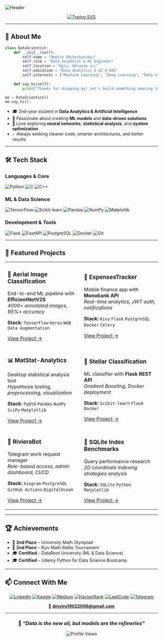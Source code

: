 ![Header](./banner.png)

<div align="center">
  
[![Typing SVG](https://readme-typing-svg.herokuapp.com?font=Fira+Code&weight=600&size=28&pause=1000&color=7AA2F7&center=true&vCenter=true&width=600&lines=Building+Intelligent+Systems;ML+%7C+Data+Science+%7C+Python;Always+Learning%2C+Always+Building)](https://git.io/typing-svg)

</div>

---

## 🧠 About Me

```python
class DataScientist:
    def __init__(self):
        self.name = "Dmytro Shcherbynskyi"
        self.role = "Data Scientist & ML Engineer"
        self.location = "Kyiv, Ukraine 🇺🇦"
        self.education = "Data Analytics & AI @ KAI"
        self.interests = ["Machine Learning", "Deep Learning", "Data Visualization"]
    
    def say_hi(self):
        print("Thanks for dropping by! Let's build something amazing together.")

me = DataScientist()
me.say_hi()
```

- 🎓 2nd-year student in **Data Analytics & Artificial Intelligence**
- 🔬 Passionate about creating **ML models** and **data-driven solutions**
- 🚀 Love exploring **neural networks**, **statistical analysis**, and **system optimization**
- 💡 Always seeking cleaner code, smarter architectures, and better results

---

## 🛠️ Tech Stack

### **Languages & Core**
![Python](https://img.shields.io/badge/Python-3776AB?style=for-the-badge&logo=python&logoColor=white)
![C](https://img.shields.io/badge/C-00599C?style=for-the-badge&logo=c&logoColor=white)
![C++](https://img.shields.io/badge/C++-00599C?style=for-the-badge&logo=cplusplus&logoColor=white)

### **ML & Data Science**
![TensorFlow](https://img.shields.io/badge/TensorFlow-FF6F00?style=for-the-badge&logo=tensorflow&logoColor=white)
![Scikit-learn](https://img.shields.io/badge/Scikit--learn-F7931E?style=for-the-badge&logo=scikitlearn&logoColor=white)
![Pandas](https://img.shields.io/badge/Pandas-150458?style=for-the-badge&logo=pandas&logoColor=white)
![NumPy](https://img.shields.io/badge/NumPy-013243?style=for-the-badge&logo=numpy&logoColor=white)
![Matplotlib](https://img.shields.io/badge/Matplotlib-11557c?style=for-the-badge&logo=python&logoColor=white)

### **Development & Tools**
![Flask](https://img.shields.io/badge/Flask-000000?style=for-the-badge&logo=flask&logoColor=white)
![FastAPI](https://img.shields.io/badge/FastAPI-009688?style=for-the-badge&logo=fastapi&logoColor=white)
![PostgreSQL](https://img.shields.io/badge/PostgreSQL-316192?style=for-the-badge&logo=postgresql&logoColor=white)
![Docker](https://img.shields.io/badge/Docker-2496ED?style=for-the-badge&logo=docker&logoColor=white)
![Git](https://img.shields.io/badge/Git-F05032?style=for-the-badge&logo=git&logoColor=white)

---

## 🚀 Featured Projects

<table>
<tr>
<td width="50%">

### 🤖 Aerial Image Classification
End-to-end ML pipeline with **EfficientNetV2S**  
*4000+ annotated images, 95%+ accuracy*

**Stack:** `TensorFlow` `Keras` `W&B` `Data Augmentation`

[View Project →](https://github.com/deyme17)

</td>
<td width="50%">

### 💸 ExpensesTracker
Mobile finance app with **Monobank API**  
*Real-time analytics, JWT auth, notifications*

**Stack:** `Kivy` `Flask` `PostgreSQL` `Docker` `Celery`

[View Project →](https://github.com/deyme17/ExpensesTracker)

</td>
</tr>

<tr>
<td width="50%">

### 📊 MatStat-Analytics
Desktop statistical analysis tool  
*Hypothesis testing, preprocessing, visualization*

**Stack:** `PyQt6` `Pandas` `NumPy` `SciPy` `Matplotlib`

[View Project →](https://github.com/deyme17/MatStat-Analytics)

</td>
<td width="50%">

### 🌌 Stellar Classification
ML classifier with **Flask REST API**  
*Gradient Boosting, Docker deployment*

**Stack:** `Scikit-learn` `Flask` `Docker`

[View Project →](https://github.com/deyme17/Stellar_Classification)

</td>
</tr>

<tr>
<td width="50%">

### 🤖 RivieraBot
Telegram work request manager  
*Role-based access, admin dashboard, CI/CD*

**Stack:** `Aiogram` `PostgreSQL` `GitHub Actions` `DigitalOcean`

[View Project →](https://github.com/deyme17)

</td>
<td width="50%">

### 🧮 SQLite Index Benchmarks
Query performance research  
*2D coordinate indexing strategies analysis*

**Stack:** `SQLite` `Python` `Matplotlib`

[View Project →](https://github.com/deyme17/SQLite_Index_benchmarks)

</td>
</tr>
</table>

---

## 🏆 Achievements

- 🥈 **2nd Place** – University Math Olympiad
- 🥈 **2nd Place** – Kyiv Math Battle Tournament
- 🎓 **Certified** – DataRoot University (ML & Data Science)
- 🎓 **Certified** – Udemy Python for Data Science Bootcamp

---

## 📫 Connect With Me

<div align="center">

[![LinkedIn](https://img.shields.io/badge/LinkedIn-0077B5?style=for-the-badge&logo=linkedin&logoColor=white)](https://linkedin.com/in/dmytro-shcherbynskyi)
[![Kaggle](https://img.shields.io/badge/Kaggle-20BEFF?style=for-the-badge&logo=kaggle&logoColor=white)](https://kaggle.com/dmytroshcherbynskyi)
[![Medium](https://img.shields.io/badge/Medium-12100E?style=for-the-badge&logo=medium&logoColor=white)](https://medium.com/@deyme17)
[![HackerRank](https://img.shields.io/badge/HackerRank-2EC866?style=for-the-badge&logo=hackerrank&logoColor=white)](https://hackerrank.com/deyme17)
[![LeetCode](https://img.shields.io/badge/LeetCode-FFA116?style=for-the-badge&logo=leetcode&logoColor=white)](https://leetcode.com/deyme17)
[![Telegram](https://img.shields.io/badge/Telegram-2CA5E0?style=for-the-badge&logo=telegram&logoColor=white)](https://t.me/deyme17)

📧 **dmytro19022006@gmail.com**

</div>

---

<div align="center">

### 💭 *"Data is the new oil, but models are the refineries"*

![Profile Views](https://komarev.com/ghpvc/?username=deyme17&color=7AA2F7&style=for-the-badge)

</div>
